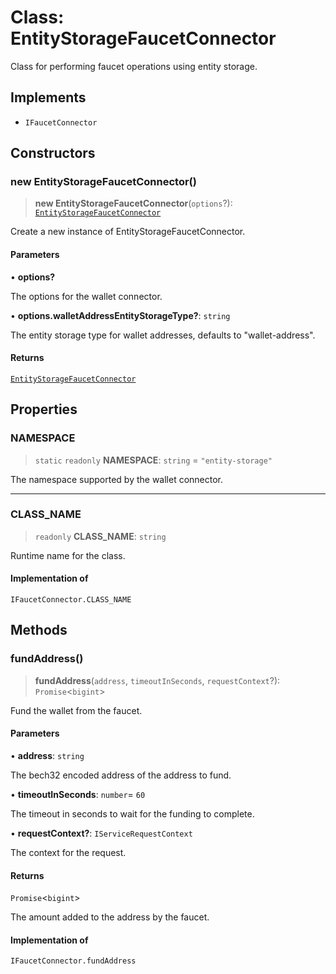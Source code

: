 # Class: EntityStorageFaucetConnector

Class for performing faucet operations using entity storage.

## Implements

- `IFaucetConnector`

## Constructors

### new EntityStorageFaucetConnector()

> **new EntityStorageFaucetConnector**(`options`?): [`EntityStorageFaucetConnector`](EntityStorageFaucetConnector.md)

Create a new instance of EntityStorageFaucetConnector.

#### Parameters

• **options?**

The options for the wallet connector.

• **options.walletAddressEntityStorageType?**: `string`

The entity storage type for wallet addresses, defaults to "wallet-address".

#### Returns

[`EntityStorageFaucetConnector`](EntityStorageFaucetConnector.md)

## Properties

### NAMESPACE

> `static` `readonly` **NAMESPACE**: `string` = `"entity-storage"`

The namespace supported by the wallet connector.

***

### CLASS\_NAME

> `readonly` **CLASS\_NAME**: `string`

Runtime name for the class.

#### Implementation of

`IFaucetConnector.CLASS_NAME`

## Methods

### fundAddress()

> **fundAddress**(`address`, `timeoutInSeconds`, `requestContext`?): `Promise`\<`bigint`\>

Fund the wallet from the faucet.

#### Parameters

• **address**: `string`

The bech32 encoded address of the address to fund.

• **timeoutInSeconds**: `number`= `60`

The timeout in seconds to wait for the funding to complete.

• **requestContext?**: `IServiceRequestContext`

The context for the request.

#### Returns

`Promise`\<`bigint`\>

The amount added to the address by the faucet.

#### Implementation of

`IFaucetConnector.fundAddress`
